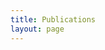 ```yaml
---
title: Publications
layout: page
---
```


<script src="https://bibbase.org/show?bib=esamjones.github.io%2Fbiblio%2Fdbase.bib&jsonp=1&group0=year&group1=type&folding=0"></script>
